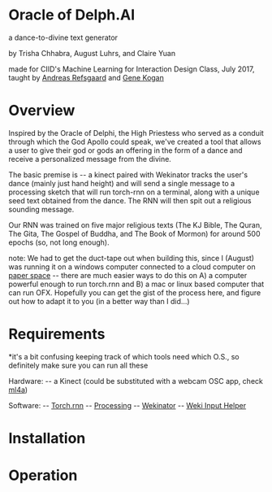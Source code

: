# Oracle of Delph.AI

a dance-to-divine text generator 

by Trisha Chhabra, August Luhrs, and Claire Yuan

made for CIID's Machine Learning for Interaction Design Class, July 2017, taught by [Andreas Refsgaard](https://github.com/andreasref) and [Gene Kogan](https://github.com/genekogan)


# Overview

Inspired by the Oracle of Delphi, the High Priestess who served as a conduit through which the God Apollo could speak, we've created a tool that allows a user to give their god or gods an offering in the form of a dance and receive a personalized message from the divine. 

The basic premise is -- a kinect paired with Wekinator tracks the user's dance (mainly just hand height) and will send a single message to a processing sketch that will run torch-rnn on a terminal, along with a unique seed text obtained from the dance. The RNN will then spit out a religious sounding message.

Our RNN was trained on five major religious texts (The KJ Bible, The Quran, The Gita, The Gospel of Buddha, and The Book of Mormon) for around 500 epochs (so, not long enough).

note: We had to get the duct-tape out when building this, since I (August) was running it on a windows computer connected to a cloud computer on [paper space](https://paperspace.com) -- there are much easier ways to do this on A) a computer powerful enough to run torch.rnn and B) a mac or linux based computer that can run OFX. Hopefully you can get the gist of the process here, and figure out how to adapt it to you (in a better way than I did...)

# Requirements
*it's a bit confusing keeping track of which tools need which O.S., so definitely make sure you can run all these

Hardware:
-- a Kinect (could be substituted with a webcam OSC app, check [ml4a](https://github.com/ml4a/ml4a-ofx))

Software:
-- [Torch.rnn](https://github.com/jcjohnson/torch-rnn)
-- [Processing](https://processing.org/download/)
-- [Wekinator](http://www.wekinator.org/downloads/)
-- [Weki Input Helper](http://www.wekinator.org/input-helper/)

# Installation


# Operation

